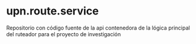 # upn.route.service
Repositorio con código fuente de la api contenedora de la lógica principal del ruteador para el proyecto de investigación
